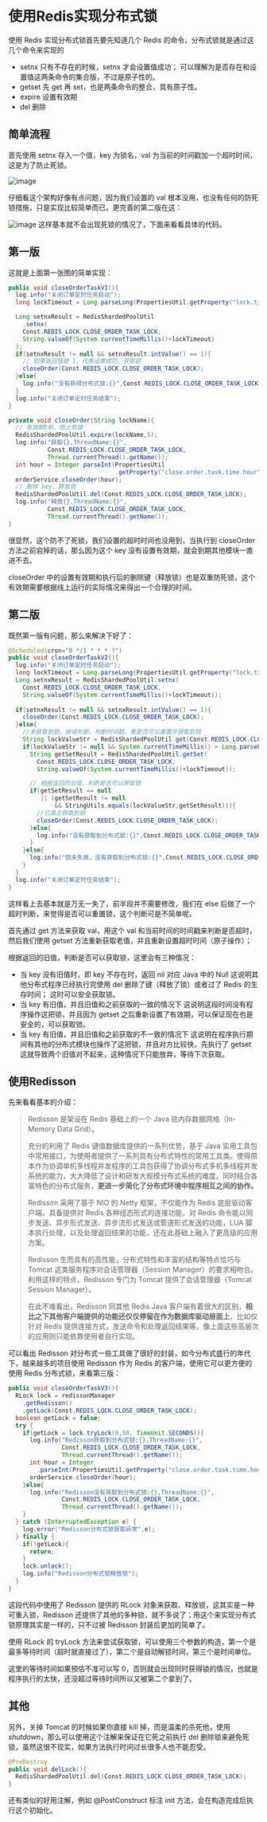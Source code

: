 # 使用Redis实现分布式锁

使用 Redis 实现分布式锁首先要先知道几个 Redis 的命令，分布式锁就是通过这几个命令来实现的

-  setnx
  只有不存在的时候，setnx 才会设置值成功；
  可以理解为是否存在和设置值这两条命令的集合版，不过是原子性的。
- getset
  先 get 再 set，也是两条命令的整合，具有原子性。
- expire
  设置有效期
- del
  删除

## 简单流程

首先使用 setnx 存入一个值，key 为锁名，val 为当前的时间戳加一个超时时间，这是为了防止死锁。

![image](https://user-images.githubusercontent.com/16206117/45962253-02682b80-c053-11e8-8873-06ebe570140f.png)

仔细看这个架构好像有点问题，因为我们设置的 val 根本没用，也没有任何的防死锁措施，只是实现比较简单而已，更完善的第二版在这：

![image](https://user-images.githubusercontent.com/16206117/45962340-39d6d800-c053-11e8-8bf1-f073a31debc8.png)
这样基本就不会出现死锁的情况了，下面来看看具体的代码。

## 第一版

这就是上面第一张图的简单实现：

``` java
public void closeOrderTaskV1(){
  log.info("关闭订单定时任务启动");
  long lockTimeout = Long.parseLong(PropertiesUtil.getProperty("lock.timeout","5000"));

  Long setnxResult = RedisShardedPoolUtil
    .setnx(
    Const.REDIS_LOCK.CLOSE_ORDER_TASK_LOCK,
    String.valueOf(System.currentTimeMillis()+lockTimeout)
  );
  if(setnxResult != null && setnxResult.intValue() == 1){
    // 如果返回值是 1，代表设置成功，获取锁
    closeOrder(Const.REDIS_LOCK.CLOSE_ORDER_TASK_LOCK);
  }else{
    log.info("没有获得分布式锁:{}",Const.REDIS_LOCK.CLOSE_ORDER_TASK_LOCK);
  }
  log.info("关闭订单定时任务结束");
}

private void closeOrder(String lockName){
  // 有效期5秒，防止死锁
  RedisShardedPoolUtil.expire(lockName,5);
  log.info("获取{},ThreadName:{}",
           Const.REDIS_LOCK.CLOSE_ORDER_TASK_LOCK,
           Thread.currentThread().getName());
  int hour = Integer.parseInt(PropertiesUtil
                              .getProperty("close.order.task.time.hour","2"));
  orderService.closeOrder(hour);
  // 删除 key，释放锁
  RedisShardedPoolUtil.del(Const.REDIS_LOCK.CLOSE_ORDER_TASK_LOCK);
  log.info("释放{},ThreadName:{}",
           Const.REDIS_LOCK.CLOSE_ORDER_TASK_LOCK,
           Thread.currentThread().getName());
}
```

很显然，这个防不了死锁，我们设置的超时时间也没用到，当执行到 closeOrder 方法之前宕掉的话，那么因为这个 key 没有设置有效期，就会到期其他模块一直进不去。

closeOrder 中的设置有效期和执行后的删除键（释放锁）也是双重防死锁，这个有效期需要根据线上运行的实际情况来得出一个合理的时间。

## 第二版

既然第一版有问题，那么来解决下好了：

``` java
@Scheduled(cron="0 */1 * * * ?")
public void closeOrderTaskV2(){
  log.info("关闭订单定时任务启动");
  long lockTimeout = Long.parseLong(PropertiesUtil.getProperty("lock.timeout","5000"));
  Long setnxResult = RedisShardedPoolUtil.setnx(
    Const.REDIS_LOCK.CLOSE_ORDER_TASK_LOCK,
    String.valueOf(System.currentTimeMillis()+lockTimeout));
  
  if(setnxResult != null && setnxResult.intValue() == 1){
    closeOrder(Const.REDIS_LOCK.CLOSE_ORDER_TASK_LOCK);
  }else{
    //未获取到锁，继续判断，判断时间戳，看是否可以重置并获取到锁
    String lockValueStr = RedisShardedPoolUtil.get(Const.REDIS_LOCK.CLOSE_ORDER_TASK_LOCK);
    if(lockValueStr != null && System.currentTimeMillis() > Long.parseLong(lockValueStr)){
      String getSetResult = RedisShardedPoolUtil.getSet(
        Const.REDIS_LOCK.CLOSE_ORDER_TASK_LOCK,
        String.valueOf(System.currentTimeMillis()+lockTimeout));

      // 根据返回的旧值，判断是否可以获取锁
      if(getSetResult == null
         || (getSetResult != null 
             && StringUtils.equals(lockValueStr,getSetResult))){
        //已真正获取到锁
        closeOrder(Const.REDIS_LOCK.CLOSE_ORDER_TASK_LOCK);
      }else{
        log.info("没有获取到分布式锁:{}",Const.REDIS_LOCK.CLOSE_ORDER_TASK_LOCK);
      }
    }else{
      log.info("锁未失效，没有获取到分布式锁:{}",Const.REDIS_LOCK.CLOSE_ORDER_TASK_LOCK);
    }
  }
  log.info("关闭订单定时任务结束");
}
```

这样看上去基本就是万无一失了，前半段并不需要修改，我们在 else 后做了一个超时判断，来觉得是否可以重置锁，这个判断可是不简单呢。

首先通过 get 方法来获取 val，用这个 val 和当前时间的时间戳来判断是否超时，然后我们使用 getset 方法重新获取老值，并且重新设置超时时间（原子操作）；

根据返回的旧值，判断是否可以获取锁，这里会有三种情况：

- 当 key 没有旧值时，即 key 不存在时，返回 nil 对应 Java 中的 Null
  这说明其他分布式程序已经执行完使用 del 删除了键（释放了锁）或者过了 Redis 的生存时间；
  这时可以安全获取锁。
- 当 key 有旧值，并且旧值和之前获取的一致的情况下
  这说明这段时间没有程序操作这把锁，并且因为 getset 之后重新设置了有效期，可以保证现在也是安全的，可以获取锁。
- 当 key 有旧值，并且旧值和之前获取的不一致的情况下
  这说明在程序执行期间有其他的分布式模块也操作了这把锁，并且对方比较快，先执行了 getset 这就导致两个旧值对不起来，这种情况下只能放弃，等待下次获取。

## 使用Redisson

先来看看基本的介绍：

> Redisson 是架设在 Redis 基础上的一个 Java 驻内存数据网格（In-Memory Data Grid）。
>
> 充分的利用了 Redis 键值数据库提供的一系列优势，基于 Java 实用工具包中常用接口，为使用者提供了一系列具有分布式特性的常用工具类。使得原本作为协调单机多线程并发程序的工具包获得了协调分布式多机多线程并发系统的能力，大大降低了设计和研发大规模分布式系统的难度。同时结合各富特色的分布式服务，**更进一步简化了分布式环境中程序相互之间的协作。**
>
> Redisson 采用了基于 NIO 的 Netty 框架，不仅能作为 Redis 底层驱动客户端，具备提供对 Redis 各种组态形式的连接功能，对 Redis 命令能以同步发送、异步形式发送、异步流形式发送或管道形式发送的功能，LUA 脚本执行处理，以及处理返回结果的功能，还在此基础上融入了更高级的应用方案。
>
> Redisson 生而具有的高性能，分布式特性和丰富的结构等特点恰巧与 Tomcat 这类服务程序对会话管理器（Session Manager）的要求相吻合。利用这样的特点，Redisson 专门为 Tomcat 提供了会话管理器（Tomcat Session Manager）。
>
> 在此不难看出，Redisson 同其他 Redis Java 客户端有着很大的区别，**相比之下其他客户端提供的功能还仅仅停留在作为数据库驱动层面上**，比如仅针对 Redis 提供连接方式，发送命令和处理返回结果等。像上面这些高层次的应用则只能依靠使用者自行实现。

可以看出 Redisson 对分布式一些工具做了很好的封装，如今分布式盛行的年代下，越来越多的项目使用 Redisson  作为 Redis 的客户端，使用它可以更方便的使用 Redis 分布式锁，来看第三版：

``` java
public void closeOrderTaskV3(){
  RLock lock = redissonManager
    .getRedisson()
    .getLock(Const.REDIS_LOCK.CLOSE_ORDER_TASK_LOCK);
  boolean getLock = false;
  try {
    if(getLock = lock.tryLock(0,50, TimeUnit.SECONDS)){
      log.info("Redisson获取到分布式锁:{},ThreadName:{}",
               Const.REDIS_LOCK.CLOSE_ORDER_TASK_LOCK,
               Thread.currentThread().getName());
      int hour = Integer
        .parseInt(PropertiesUtil.getProperty("close.order.task.time.hour","2"));
      orderService.closeOrder(hour);
    }else{
      log.info("Redisson没有获取到分布式锁:{},ThreadName:{}",
               Const.REDIS_LOCK.CLOSE_ORDER_TASK_LOCK,
               Thread.currentThread().getName());
    }
  } catch (InterruptedException e) {
    log.error("Redisson分布式锁获取异常",e);
  } finally {
    if(!getLock){
      return;
    }
    lock.unlock();
    log.info("Redisson分布式锁释放锁");
  }
}
```

这段代码中使用了 Redisson 提供的 RLock 对象来获取、释放锁，这其实是一种可重入锁，Redisson 还提供了其他的多种锁，就不多说了；用这个来实现分布式锁原理其实是一样的，只不过被 Redisson 封装后更加的简单了。

使用 RLock 的 tryLock 方法来尝试获取锁，可以使用三个参数的构造，第一个是最多等待时间（超时就直接过了），第二个是自动解锁时间，第三个是时间单位。

这里的等待时间如果预估不准可以写 0，否则就会出现同时获得锁的情况，也就是程序执行的太快，还没超过等待时间所以又被第二个拿到了。

## 其他

另外，关掉 Tomcat 的时候如果你直接 kill 掉，而是温柔的杀死他，使用 *shutdown*，那么可以使用这个注解来保证在它死之前执行 del 删除锁来避免死锁，虽然这很不现实，如果方法执行时间过长很多人也不能忍受。

``` java
@PreDestroy
public void delLock(){
  RedisShardedPoolUtil.del(Const.REDIS_LOCK.CLOSE_ORDER_TASK_LOCK);
}
```

还有类似的好用注解，例如 @PostConstruct 标注 init 方法，会在构造完成后执行这个初始化。